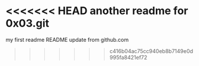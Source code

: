 <<<<<<< HEAD
another readme for 0x03.git
=======
my first readme
README update from github.com
>>>>>>> c416b04ac75cc940eb8b7149e0d995fa8421ef72
